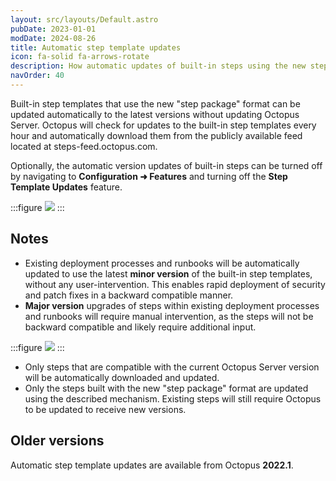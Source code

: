 ```yaml
---
layout: src/layouts/Default.astro
pubDate: 2023-01-01
modDate: 2024-08-26
title: Automatic step template updates
icon: fa-solid fa-arrows-rotate
description: How automatic updates of built-in steps using the new step package format work
navOrder: 40
---
```


Built-in step templates that use the new "step package" format can be updated automatically to the latest versions without updating Octopus Server. Octopus will check for updates to the built-in step templates every hour and automatically download them from the publicly available feed located at steps-feed.octopus.com.

Optionally, the automatic version updates of built-in steps can be turned off by navigating to **Configuration ➜ Features** and turning off the **Step Template Updates** feature.

:::figure
![](/docs/projects/built-in-step-templates/images/automatic-updates-configuration.png)
:::

## Notes

* Existing deployment processes and runbooks will be automatically updated to use the latest **minor version** of the built-in step templates, without any user-intervention. This enables rapid deployment of security and patch fixes in a backward compatible manner.
* **Major version** upgrades of steps within existing deployment processes and runbooks will require manual intervention, as the steps will not be backward compatible and likely require additional input.

:::figure
![](/docs/projects/built-in-step-templates/images/step-migration-v2.png)
:::

* Only steps that are compatible with the current Octopus Server version will be automatically downloaded and updated.
* Only the steps built with the new "step package" format are updated using the described mechanism. Existing steps will still require Octopus to be updated to receive new versions.

## Older versions

Automatic step template updates are available from Octopus **2022.1**.